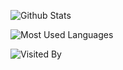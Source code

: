 ![Github Stats](https://github-readme-stats.vercel.app/api?username=Torther&show_icons=true&theme=dark&count_private=true)

![Most Used Languages](https://github-readme-stats.vercel.app/api/top-langs/?username=Torther&theme=dark&layout=compact)

![Visited By](https://count.getloli.com/get/@Torther?theme=rule34)
